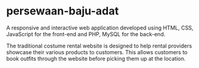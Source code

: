 # persewaan-baju-adat
A responsive and interactive web application developed using HTML, CSS, JavaScript for the front-end and PHP, MySQL for the back-end.


The traditional costume rental website is designed to help rental providers showcase their various products to customers. This allows customers to book outfits through the website before picking them up at the location.
